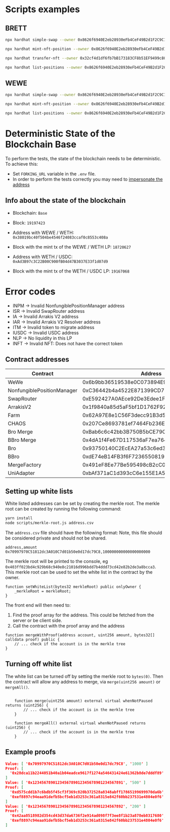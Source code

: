 # Scripts examples

## BRETT

```bash
npx hardhat simple-swap --owner 0x8626f6940E2eb28930eFb4CeF49B2d1F2C9C1199 --asset 0x532f27101965dd16442E59d40670FaF5eBB142E4 --network localhost
```

```bash
npx hardhat mint-nft-position --owner 0x8626f6940E2eb28930eFb4CeF49B2d1F2C9C1199 --asset 0x532f27101965dd16442E59d40670FaF5eBB142E4 --network localhost
```

```bash
npx hardhat transfer-nft --owner 0x32cf4d1df6fb7bB173183CF8b51EF9499c803634 --newowner 0x8626f6940E2eb28930eFb4CeF49B2d1F2C9C1199 --tokenid 888441
```

```bash
npx hardhat list-positions --owner 0x8626f6940E2eb28930eFb4CeF49B2d1F2C9C1199 --network localhost
```

## WEWE

```bash
npx hardhat simple-swap --owner 0x8626f6940E2eb28930eFb4CeF49B2d1F2C9C1199 --network localhost
```

```bash
npx hardhat mint-nft-position --owner 0x8626f6940E2eb28930eFb4CeF49B2d1F2C9C1199 --network localhost
```

```bash
npx hardhat list-positions --owner 0x8626f6940E2eb28930eFb4CeF49B2d1F2C9C1199 --network localhost
```

# Deterministic State of the Blockchain Base

To perform the tests, the state of the blockchain needs to be deterministic. To achieve this:

- Set `FORKING_URL` variable in the `.env` file.
- In order to perform the tests correctly you may need to [impersonate the address](https://hardhat.org/hardhat-network/docs/guides/forking-other-networks#impersonating-accounts)

## Info about the state of the blockchain

- Blockchain: `Base`
- Block: `19197423`

- Address with WEWE / WETH: `0x38019bc40f504be4546f24083ccaf0c8553c408a`
- Block with the mint tx of the WEWE / WETH LP: `18720627`

- Address with WETH / USDC: `0xAd3B97c3C22B00C900fB04d47B3037E33f1d07d9`
- Block with the mint tx of the WETH / USDC LP: `19167068`

# Error codes

- INPM -> Invalid NonfungiblePositionManager address
- ISR -> Invalid SwapRouter address
- IA -> Invalid Arrakis V2 address
- IAR -> Invalid Arrakis V2 Resolver address
- ITM -> Invalid token to migrate address
- IUSDC -> Invalid USDC address
- NLP -> No liquidity in this LP
- INFT -> Invalid NFT: Does not have the correct token

## Contract addresses

| Contract                   | Address                                    | Network |
| -------------------------- | ------------------------------------------ | ------- |
| WeWe                       | 0x6b9bb36519538e0C073894E964E90172E1c0B41F | Base    |
| NonfungiblePositionManager | 0xC36442b4a4522E871399CD717aBDD847Ab11FE88 | Base    |
| SwapRouter                 | 0xE592427A0AEce92De3Edee1F18E0157C05861564 | Base    |
| ArrakisV2                  | 0x1f9840a85d5aF5bf1D1762F925BDADdC4201F984 | Base    |
| Farm                       | 0x62A97E8e1C56F3decc91B3d55ddcda466A967CB0 | Base    |
| CHAOS                      | 0x207Ce8693781ef7464Fb236Edf4d3617655675bd | Base    |
| Bro Merge                  | 0xBab6c6c42bb3B750B5bCE79C04677200644dbC2d | Base    |
| BBro Merge                 | 0x4dA1f4Fe67D117536aF7ea7641C729cd23d39fFd | Base    |
| Bro                        | 0x93750140C2EcEA27a53c6ed30380829607815A31 | Base    |
| BBro                       | 0xdE74eB14FB3f6F7236550819934065Acc9890622 | Base    |
| MergeFactory               | 0x491eF8Ee77Be595498cB2cC07145Df3e28776C23 | Base    |
| UniAdapter                 | 0xbAf371aC1d393cC6e155E1A51Ad8E9d7674151c5 | Base    |


## Setting up white lists

White listed addresses can be set by creating the merkle root. The merkle root can be created by running the following command:

```bash
yarn install
node scripts/merkle-root.js address.csv
```

The `address.csv` file should have the following format:  Note, this file should be considered private and should not be shared.

```csv
address,amount
0x70997970C51812dc3A010C7d01b50e0d17dc79C8,100000000000000000000
```

The merkle root will be printed to the console, eg `0x403ff023bd4c929b68c940e8c21016d996bdd7b4ddd73cd42e82b2de3a8bcca3`. This merkle root can be used to set the white list in the contract by the owner.

```solidity
function setWhiteList(bytes32 merkleRoot) public onlyOwner {
    _merkleRoot = merkleRoot;
}
```

The front end will then need to:

1. Find the proof array for the address.  This could be fetched from the server or be client side.
2. Call the contract with the proof array and the address

```solidity
function mergeWithProof(address account, uint256 amount, bytes32[] calldata proof) public {
    // ... check if the account is in the merkle tree
}
```

## Turning off white list

The white list can be turned off by setting the merkle root to `bytes(0)`.  Then the contract will allow any address to merge, via `merge(uint256 amount)` or `mergeAll()`.

```solidity

    function merge(uint256 amount) external virtual whenNotPaused returns (uint256) {
        // ... check if the account is in the merkle tree
    }

    function mergeAll() external virtual whenNotPaused returns (uint256) {
        // ... check if the account is in the merkle tree
    }
```

## Example proofs

```json
Value: [ '0x70997970C51812dc3A010C7d01b50e0d17dc79C8', '1000' ]
Proof: [
  '0x28dca11b2244051b40a1b04eadce9617f1274a546431424e61362b8de7dddf89'
]
Value: [ '0x1234567890123456789012345678901234567891', '500' ]
Proof: [
  '0xd575cdd1b7c6bdb5f45cf3f369c820b372528a8348abff17865199699970da6b',
  '0xef8897c94eaa91defb5bcf5eb1d3253c361a8315e842f60bb237531e4804e0f6'
]
Value: [ '0x1234567890123456789012345678901234567892', '200' ]
Proof: [
  '0x42aa8518982d354cd43d37da6736f2e914ad098f7f3ee8f1b23a878eb8317680',
  '0xef8897c94eaa91defb5bcf5eb1d3253c361a8315e842f60bb237531e4804e0f6'
]
```